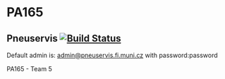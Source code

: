# PA165
## Pneuservis [![Build Status](https://travis-ci.org/javorka/PA165.svg?branch=master)](https://travis-ci.org/javorka/PA165)

Default admin is: admin@pneuservis.fi.muni.cz with password:password

PA165 - Team 5
